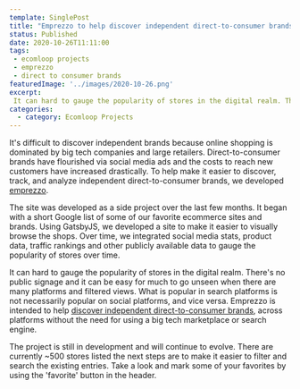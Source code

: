 ```yaml
---
template: SinglePost
title: "Emprezzo to help discover independent direct-to-consumer brands"
status: Published
date: 2020-10-26T11:11:00
tags:
 - ecomloop projects
 - emprezzo
 - direct to consumer brands
featuredImage: '../images/2020-10-26.png'
excerpt:
 It can hard to gauge the popularity of stores in the digital realm. There's no public signage and it can be easy for much to go unseen when there are many platforms and filtered views. What is popular in search platforms is not necessarily popular on social platforms, and vice versa. Emprezzo is intended to help [discover independent direct-to-consumer brands](https://emprezzo.com), across platforms without the need for using a big tech marketplace or search engine.
categories:
  - category: Ecomloop Projects
---
```

It's difficult to discover independent brands because online shopping is dominated by big tech companies and large retailers. Direct-to-consumer brands have flourished via social media ads and the costs to reach new customers have increased drastically. To help make it easier to discover, track, and analyze independent direct-to-consumer brands, we developed [emprezzo](https://emprezzo.com).

The site was developed as a side project over the last few months. It began with a short Google list of some of our favorite ecommerce sites and brands. Using GatsbyJS, we developed a site to make it easier to visually browse the shops. Over time, we integrated social media stats, product data, traffic rankings and other publicly available data to gauge the popularity of stores over time.

It can hard to gauge the popularity of stores in the digital realm. There's no public signage and it can be easy for much to go unseen when there are many platforms and filtered views. What is popular in search platforms is not necessarily popular on social platforms, and vice versa. Emprezzo is intended to help [discover independent direct-to-consumer brands](https://emprezzo.com), across platforms without the need for using a big tech marketplace or search engine.

The project is still in development and will continue to evolve. There are currently ~500 stores listed the next steps are to make it easier to filter and search the existing entries. Take a look and mark some of your favorites by using the 'favorite' button in the header.
